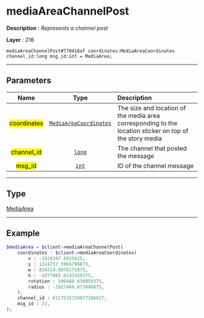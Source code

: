 # mediaAreaChannelPost

**Description** : *Represents a channel post*

**Layer** : 216

```tl
mediaAreaChannelPost#770416af coordinates:MediaAreaCoordinates channel_id:long msg_id:int = MediaArea;
```

---

## Parameters

| Name | Type | Description |
| :---: | :---: | :--- |
| <mark>coordinates</mark> | [`MediaAreaCoordinates`](type/MediaAreaCoordinates) | The size and location of the media area corresponding to the location sticker on top of the story media |
| <mark>channel_id</mark> | [`long`](type/long) | The channel that posted the message |
| <mark>msg_id</mark> | [`int`](type/int) | ID of the channel message |

---

## Type

[MediaArea](type/MediaArea)

---

## Example

```php
$mediaArea = $client->mediaAreaChannelPost(
	coordinates : $client->mediaAreaCoordinates(
		x : -1924347.6015625,
		y : 1224757.5966796875,
		w : 834214.8076171875,
		h : -1077903.8193359375,
		rotation : 506466.630859375,
		radius : -1927468.873046875,
	),
	channel_id : 6117535728077204917,
	msg_id : 23,
);
```
